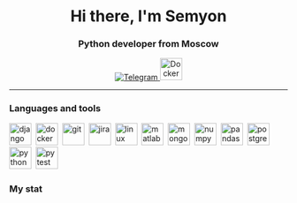 <div id="header" align="center">
    <h1>Hi there, I'm  Semyon </h1>
    <h3>Python developer from Moscow</h3>
</div>

<div id="socials" align="center">
  <a href="https://t.me/throlib">
    <img src="https://img.shields.io/badge/Telegram-blue?style=for-the-badge&logo=telegram&logoColor=white" alt="Telegram"/>
  </a>
  <a href="https://hub.docker.com/repositories/sayasufi">
    <img src="https://cdn.jsdelivr.net/gh/devicons/devicon/icons/docker/docker-original-wordmark.svg" alt="DockerHub" width="40" height="40"/>
  </a>
</div>

---

### Languages and tools


<img src="https://cdn.jsdelivr.net/gh/devicons/devicon/icons/django/django-plain-wordmark.svg" title="django" width="40" height="40"/>&nbsp;
<img src="https://cdn.jsdelivr.net/gh/devicons/devicon/icons/docker/docker-original-wordmark.svg" title="docker" width="40" height="40"/>&nbsp;
<img src="https://cdn.jsdelivr.net/gh/devicons/devicon/icons/git/git-original.svg" title="git" width="40" height="40"/>&nbsp;
<img src="https://cdn.jsdelivr.net/gh/devicons/devicon/icons/jira/jira-plain-wordmark.svg" title="jira" width="40" height="40"/>&nbsp;
<img src="https://cdn.jsdelivr.net/gh/devicons/devicon/icons/linux/linux-original.svg" title="linux" width="40" height="40"/>&nbsp;
<img src="https://cdn.jsdelivr.net/gh/devicons/devicon/icons/matlab/matlab-original.svg" title="matlab" width="40" height="40"/>&nbsp;
<img src="https://cdn.jsdelivr.net/gh/devicons/devicon/icons/mongodb/mongodb-original-wordmark.svg" title="mongodb" width="40" height="40"/>&nbsp;
<img src="https://cdn.jsdelivr.net/gh/devicons/devicon/icons/numpy/numpy-original-wordmark.svg" title="numpy" width="40" height="40"/>&nbsp;
<img src="https://cdn.jsdelivr.net/gh/devicons/devicon/icons/pandas/pandas-original-wordmark.svg" title="pandas" width="40" height="40"/>&nbsp;
<img src="https://cdn.jsdelivr.net/gh/devicons/devicon/icons/postgresql/postgresql-original-wordmark.svg" title="postgresql" width="40" height="40"/>&nbsp;
<img src="https://cdn.jsdelivr.net/gh/devicons/devicon/icons/python/python-original-wordmark.svg" title="python" width="40" height="40"/>&nbsp;
<img src="https://cdn.jsdelivr.net/gh/devicons/devicon/icons/pytest/pytest-original-wordmark.svg" title="pytest" width="40" height="40"/>&nbsp;
               

### My stat

<div id="stat" align="center">
    <img src="https://github-profile-summary-cards.vercel.app/api/cards/profile-details?username=sayasufi&theme=github_dark" alt=""/>
    <img src="https://github-profile-summary-cards.vercel.app/api/cards/most-commit-language?username=sayasufi&theme=github_dark" alt=""/>
     <img src="https://github-profile-summary-cards.vercel.app/api/cards/stats?username=sayasufi&theme=github_dark" alt=""/>
</div>

